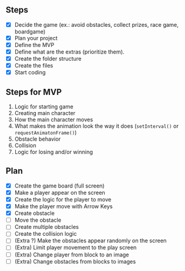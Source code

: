 ## Steps

- [x] Decide the game (ex.: avoid obstacles, collect prizes, race game, boardgame)
- [x] Plan your project
- [x] Define the MVP
- [x] Define what are the extras (prioritize them).
- [x] Create the folder structure
- [x] Create the files
- [x] Start coding

## Steps for MVP

1. Logic for starting game
2. Creating main character
3. How the main character moves
4. What makes the animation look the way it does (`setInterval()` or `requestAnimatonFrame()`)
5. Obstacle behavior
6. Collision
7. Logic for losing and/or winning

## Plan

- [x] Create the game board (full screen)
- [x] Make a player appear on the screen
- [x] Create the logic for the player to move
- [x] Make the player move with Arrow Keys
- [x] Create obstacle
- [ ] Move the obstacle
- [ ] Create multiple obstacles
- [ ] Create the collision logic
- [ ] (Extra ?) Make the obstacles appear randomly on the screen
- [ ] (Extra) Limit player movement to the play screen
- [ ] (Extra) Change player from block to an image
- [ ] (Extra) Change obstacles from blocks to images

